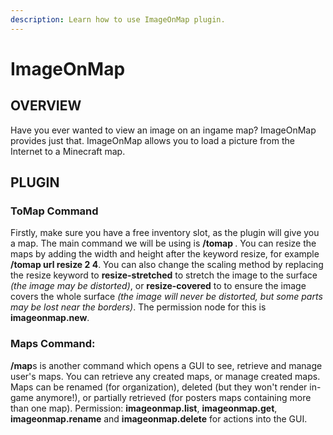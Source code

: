 ```yaml
---
description: Learn how to use ImageOnMap plugin.
---
```


# ImageOnMap

## OVERVIEW

Have you ever wanted to view an image on an ingame map? ImageOnMap provides just that. ImageOnMap allows you to load a picture from the Internet to a Minecraft map.

## PLUGIN

### ToMap Command
Firstly, make sure you have a free inventory slot, as the plugin will give you a map.
The main command we will be using is **/tomap <url>**. You can resize the maps by adding the width and height after the keyword resize, for example **/tomap url resize 2 4**. 
You can also change the scaling method by replacing the resize keyword to **resize-stretched** to stretch the image to the surface *(the image may be distorted)*, or **resize-covered** to to ensure the image covers the whole surface *(the image will never be distorted, but some parts may be lost near the borders)*.
The permission node for this is **imageonmap.new**.

### Maps Command:
**/map**s is another command which opens a GUI to see, retrieve and manage user's maps.
You can retrieve any created maps, or manage created maps. Maps can be renamed (for organization), deleted (but they won't render in-game anymore!), or partially retrieved (for posters maps containing more than one map).
Permission: **imageonmap.list**, **imageonmap.get**, **imageonmap.rename** and **imageonmap.delete** for actions into the GUI.
